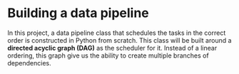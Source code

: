 # Building a data pipeline

In this project, a data pipeline class that schedules the tasks in the correct order is constructed in Python from scratch. This class will be built around a __directed acyclic graph (DAG)__ as the scheduler for it. Instead of a linear ordering, this graph give us the ability to create multiple branches of dependencies.
